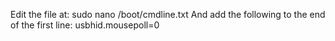 
Edit the file at: sudo nano /boot/cmdline.txt
And add the following to the end of the first line: usbhid.mousepoll=0
